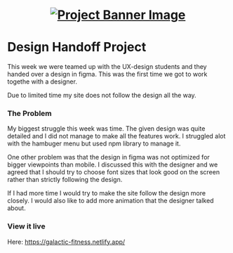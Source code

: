 <h1 align="center">
  <a href="">
    <img src="/src/assets/design-handoff.svg" alt="Project Banner Image">
  </a>
</h1>

# Design Handoff Project

This week we were teamed up with the UX-design students and they handed over a design in figma. This was the first time we got to work togethe with a designer.

Due to limited time my site does not follow the design all the way.

### The Problem

My biggest struggle this week was time. The given design was quite detailed and I did not manage to make all the features work. I struggled alot with the hambuger menu but used npm library to manage it.

One other problem was that the design in figma was not optimized for bigger viewpoints than mobile. I discussed this with the designer and we agreed that I should try to choose font sizes that look good on the screen rather than strictly following the design.

If I had more time I would try to make the site follow the design more closely. I would also like to add more animation that the designer talked about.

### View it live

Here: https://galactic-fitness.netlify.app/
